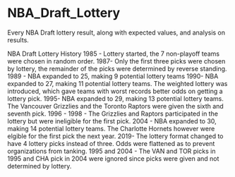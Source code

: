 # NBA_Draft_Lottery
Every NBA Draft lottery result, along with expected values, and analysis on results.

NBA Draft Lottery History
1985 - Lottery started, the 7 non-playoff teams were chosen in random order.
1987- Only the first three picks were chosen by lottery, the remainder of the picks were determined by reverse standing. 
1989 - NBA expanded to 25, making 9 potential lottery teams
1990- NBA expanded to 27, making 11 potential lottery teams. The weighted lottery was introduced, which gave teams with worst records better odds on getting a lottery pick.
1995- NBA expanded to 29, making 13 potential lottery teams. The Vancouver Grizzlies and the Toronto Raptors were given the sixth and seventh pick. 
1996 - 1998 - The Grizzlies and Raptors participated in the lottery but were ineligible for the first pick.
2004 - NBA expanded to 30, making 14 potential lottery teams. The Charlotte Hornets however were elgible for the first pick the next year.
2019- The lottery format changed to have 4 lottery picks instead of three. Odds were flattened as to prevent organizations from tanking.
1995 and 2004 - The VAN and TOR picks in 1995 and CHA pick in 2004 were ignored since picks were given and not determined by lottery.
